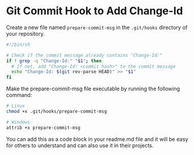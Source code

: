 # Git Commit Hook to Add Change-Id

Create a new file named `prepare-commit-msg` in the `.git/hooks` directory of your repository.

```sh
#!/bin/sh

# Check if the commit message already contains "Change-Id:"
if ! grep -q "Change-Id:" "$1"; then
  # If not, add "Change-Id: <commit hash>" to the commit message
  echo "Change-Id: $(git rev-parse HEAD)" >> "$1"
fi
```

Make the prepare-commit-msg file executable by running the following command:

```sh
# Linux
chmod +x .git/hooks/prepare-commit-msg

# Windows
attrib +x prepare-commit-msg
```

You can add this as a code block in your readme.md file and it will be easy for others to understand and can also use it in their projects.
